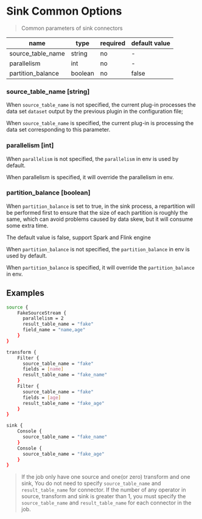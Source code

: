 # Sink Common Options

> Common parameters of sink connectors

|       name        |  type   | required | default value |
|-------------------|---------|----------|---------------|
| source_table_name | string  | no       | -             |
| parallelism       | int     | no       | -             |
| partition_balance | boolean | no       | false         |

### source_table_name [string]

When `source_table_name` is not specified, the current plug-in processes the data set `dataset` output by the previous plugin in the configuration file;

When `source_table_name` is specified, the current plug-in is processing the data set corresponding to this parameter.

### parallelism [int]

When `parallelism` is not specified, the `parallelism` in env is used by default.

When parallelism is specified, it will override the parallelism in env.

### partition_balance [boolean]

When `partition_balance` is set to true, in the sink process, a repartition will be performed first to ensure that the size of each partition is roughly the same, which can avoid problems caused by data skew, but it will consume some extra time.

The default value is false, support Spark and Flink engine

When `partition_balance` is not specified, the `partition_balance` in env is used by default.

When `partition_balance` is specified, it will override the `partition_balance` in env.

## Examples

```bash
source {
    FakeSourceStream {
      parallelism = 2
      result_table_name = "fake"
      field_name = "name,age"
    }
}

transform {
    Filter {
      source_table_name = "fake"
      fields = [name]
      result_table_name = "fake_name"
    }
    Filter {
      source_table_name = "fake"
      fields = [age]
      result_table_name = "fake_age"
    }
}

sink {
    Console {
      source_table_name = "fake_name"
    }
    Console {
      source_table_name = "fake_age"
    }
}
```

> If the job only have one source and one(or zero) transform and one sink, You do not need to specify `source_table_name` and `result_table_name` for connector.
> If the number of any operator in source, transform and sink is greater than 1, you must specify the `source_table_name` and `result_table_name` for each connector in the job.

